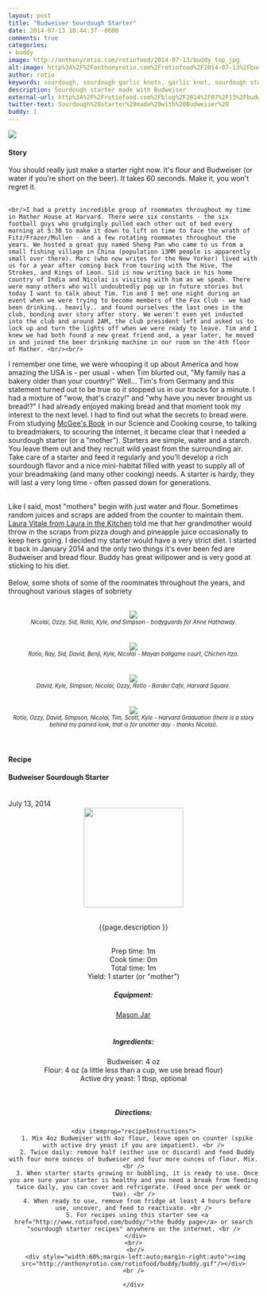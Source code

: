 ```yaml
---
layout: post
title: "Budweiser Sourdough Starter"
date: 2014-07-13 18:44:37 -0600
comments: true
categories: 
- buddy
image: http://anthonyrotio.com/rotiofood/2014-07-13/buddy_top.jpg
alt-image: http%3A%2F%2Fanthonyrotio.com%2Frotiofood%2F2014-07-13%2Fbuddy_top.jpg
author: rotio
keywords: sourdough, sourdough garlic knots, garlic knot, sourdough starter, budweiser
description: Sourdough starter made with Budweiser
external-url: http%3A%2F%2Frotiofood.com%2Fblog%2F2014%2F07%2F13%2Fbudweiser-sourdough-starter%2F
twitter-text: Sourdough%20starter%20made%20with%20Budweiser%20
buddy: 1
---
```

<!-- more -->
<img src="http://anthonyrotio.com/rotiofood/2014-07-13/buddy_top.jpg" />
<a href="https://plus.google.com/107103100819027957630?rel=author" style="display:none">{{page.author }}</a>

<h4>Story</b> </h4>
 <div>
	<div>You should really just make a starter right now. It's flour and Budweiser (or water if you're short on the beer). It takes 60 seconds. Make it, you won't regret it.</div><br/>

	<br/>I had a pretty incredible group of roommates throughout my time in Mather House at Harvard. There were six constants - the six football guys who grudgingly pulled each other out of bed every morning at 5:30 to make it down to lift on time to face the wrath of Fitz/Frazer/Mullen - and a few rotating roommates throughout the years. We hosted a great guy named Sheng Pan who came to us from a small fishing village in China (population 13MM people is apparently small over there). Marc (who now writes for the New Yorker) lived with us for a year after coming back from touring with The Hive, The Strokes, and Kings of Leon. Sid is now writing back in his home country of India and Nicolai is visiting with him as we speak. There were many others who will undoubtedly pop up in future stories but today I want to talk about Tim. Tim and I met one night during an event when we were trying to become members of the Fox Club - we had been drinking.. heavily.. and found ourselves the last ones in the club, bonding over story after story. We weren't even yet inducted into the club and around 2AM, the club president left and asked us to lock up and turn the lights off when we were ready to leave. Tim and I knew we had both found a new great friend and, a year later, he moved in and joined the beer drinking machine in our room on the 4th floor of Mather. <br/><br/>

I remember one time, we were whooping it up about America and how amazing the USA is - per usual - when Tim blurted out, "My family has a bakery older than your country!" Well... Tim's from Germany and this statement turned out to be true so it stopped us in our tracks for a minute. I had a mixture of "wow, that's crazy!" and "why have you never brought us bread!?" I had already enjoyed making bread and that moment took my interest to the next level. I had to find out what the secrets to bread were. From studying <a href="http://www.amazon.com/gp/product/0684800012/ref=as_li_tl?ie=UTF8&camp=1789&creative=9325&creativeASIN=0684800012&linkCode=as2&tag=rotiofood-20&linkId=KBKSE6W727M7YN5W">McGee's Book</a><img src="http://ir-na.amazon-adsystem.com/e/ir?t=rotiofood-20&l=as2&o=1&a=0684800012" width="1" height="1" border="0" alt="" style="border:none !important; margin:0px !important;" /> in our Science and Cooking course, to talking to breadmakers, to scouring the internet, it became clear that I needed a sourdough starter (or a "mother"). Starters are simple, water and a starch. You leave them out and they recruit wild yeast from the surrounding air. Take care of a starter and feed it regularly and you'll develop a rich sourdough flavor and a nice mini-habitat filled with yeast to supply all of your breadmaking (and many other cooking) needs. A starter is hardy, they will last a very long time - often passed down for generations. <br/><br/>

Like I said, most "mothers" begin with just water and flour. Sometimes random juices and scraps are added from the counter to maintain them. <a target="_blank" href="https://www.youtube.com/user/LauraVitalesKitchen">Laura Vitale from Laura in the Kitchen</a> told me that her grandmother would throw in the scraps from pizza dough and pineapple juice occasionally to keep hers going. I decided my starter would have a very strict diet. I started it back in January 2014 and the only two things it's ever been fed are Budweiser and bread flour. Buddy has great willpower and is very good at sticking to his diet. 
<br/><br/>Below, some shots of some of the roommates throughout the years, and throughout various stages of sobriety <br/><br/> 
<center>
<img class="fullimg" src="http://anthonyrotio.com/rotiofood/2014-07-13/roommates_1.jpg" /> <br/><em style="text-align:center;font-size:.8em">Nicolai, Ozzy, Sid, Rotio, Kyle, and Simpson - bodyguards for Anne Hathaway.</em> <br/><br/><br/>
<img class="fullimg" src="http://anthonyrotio.com/rotiofood/2014-07-13/roommates_2.jpg"/><br/> <em style="text-align:center;font-size:.8em">Rotio, Ray, Sid, David, Benji, Kyle, Nicolai - Mayan ballgame court, Chichen Itza.</em> <br/><br/><br/>
<img class="fullimg" src="http://anthonyrotio.com/rotiofood/2014-07-13/roommates_3.jpg"/><br/> <em style="text-align:center;font-size:.8em">David, Kyle, Simpson, Nicolai, Ozzy, Rotio - Border Cafe, Harvard Square.</em> <br/><br/><br/>
<img class="fullimg" src="http://anthonyrotio.com/rotiofood/2014-07-13/roommates_4.jpg"/><br/> <em style="text-align:center;font-size:.8em">Rotio, Ozzy, David, Simpson, Nicolai, Tim, Scott, Kyle - Harvard Graduation (there is a story behind my pained look, that is for another day - thanks Nicolai).</em> <br/><br/><br/>
</center></p> </div>
<h4>Recipe</b> </h4> 
  <div itemscope itemtype="http://schema.org/Recipe" >
  <h4 itemprop="name">Budweiser Sourdough Starter</h4>
  
  <br />
    July 13, 2014
<center>
  <img itemprop="image" width="200px"  src="http://anthonyrotio.com/rotiofood/2014-07-13/buddy_close.jpg" />
  
  <br /><span itemprop="description">{{page.description }}</span><br />

  <br />Prep time: <time datetime="PT0H1M" itemprop="prepTime">1m</time>
  <br />Cook time: <time datetime="PT0H0M" itemprop="cookTime">0m</time>
  <br />Total time: <time datetime="PT0H25M" itemprop="totalTime">1m</time>
  <br />Yield: <span itemprop="recipeYield">1 starter (or "mother")</span>
  <br /><h5>Equipment:</h5>
	<a href="http://www.amazon.com/gp/product/B000IOFI96/ref=as_li_tl?ie=UTF8&camp=1789&creative=9325&creativeASIN=B000IOFI96&linkCode=as2&tag=rotiofood-20&linkId=UGUALWWZNGXUTJB6">Mason Jar</a><img src="http://ir-na.amazon-adsystem.com/e/ir?t=rotiofood-20&l=as2&o=1&a=B000IOFI96" width="1" height="1" border="0" alt="" style="border:none !important; margin:0px !important;" />
  <br />
  <br/>
 <h5>Ingredients:</h5>
	<span itemprop="ingredients" itemscope itemtype="http://schema.org/ingredients">
	  <span itemprop="name">Budweiser</span>: 
	  <span itemprop="amount">4 oz</span>
	</span><br />
	<span itemprop="ingredients" itemscope itemtype="http://schema.org/ingredients">
	  <span itemprop="name">Flour</span>: 
	  <span itemprop="amount">4 oz</span> (a little less than a cup, we use bread flour)
	</span><br />
	<span itemprop="ingredients" itemscope itemtype="http://schema.org/ingredients">
	  <span itemprop="name">Active dry yeast</span>: 
	  <span itemprop="amount">1 tbsp</span>, optional
	</span><br />
	
  <br /><h5>Directions:</h5>
	
    <div itemprop="recipeInstructions">
	  1. Mix 4oz Budweiser with 4oz flour, leave open on counter (spike with active dry yeast if you are impatient). <br />
	  2. Twice daily: remove half (either use or discard) and feed Buddy with four more ounces of budweiser and four more ounces of flour. Mix. <br />
	  3. When starter starts growing or bubbling, it is ready to use. Once you are sure your starter is healthy and you need a break from feeding twice daily, you can cover and refrigerate. (Feed once per week or two). <br />
	  4. When ready to use, remove from fridge at least 4 hours before use, uncover, and feed to reactivate. <br />
	  5. For recipes using this starter see <a href="http://www.rotiofood.com/buddy/">the Buddy page</a> or search "sourdough starter recipes" anywhere on the internet. <br />
	 </div>
	 <br/> 
	 <br/>
	 <div style="width:60%;margin-left:auto;margin-right:auto"><img src="http://anthonyrotio.com/rotiofood/buddy/buddy.gif"/></div>
	<br />
	
	</div>

</div>


